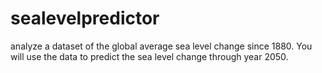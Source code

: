 # sealevelpredictor
analyze a dataset of the global average sea level change since 1880. You will use the data to predict the sea level change through year 2050.
